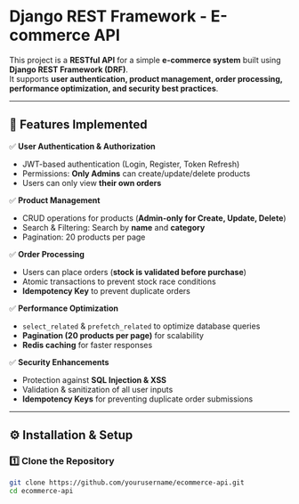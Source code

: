 # Django REST Framework - E-commerce API

This project is a **RESTful API** for a simple **e-commerce system** built using **Django REST Framework (DRF)**.  
It supports **user authentication, product management, order processing, performance optimization, and security best practices**.  

---

## 🚀 Features Implemented
✅ **User Authentication & Authorization**  
- JWT-based authentication (Login, Register, Token Refresh)  
- Permissions: **Only Admins** can create/update/delete products  
- Users can only view **their own orders**  

✅ **Product Management**  
- CRUD operations for products (**Admin-only for Create, Update, Delete**)  
- Search & Filtering: Search by **name** and **category**  
- Pagination: 20 products per page  

✅ **Order Processing**  
- Users can place orders (**stock is validated before purchase**)  
- Atomic transactions to prevent stock race conditions  
- **Idempotency Key** to prevent duplicate orders  

✅ **Performance Optimization**  
- `select_related` & `prefetch_related` to optimize database queries  
- **Pagination (20 products per page)** for scalability  
- **Redis caching** for faster responses  

✅ **Security Enhancements**  
- Protection against **SQL Injection & XSS**  
- Validation & sanitization of all user inputs  
- **Idempotency Keys** for preventing duplicate order submissions  

---

## ⚙️ Installation & Setup

### **1️⃣ Clone the Repository**
```bash
git clone https://github.com/yourusername/ecommerce-api.git
cd ecommerce-api
